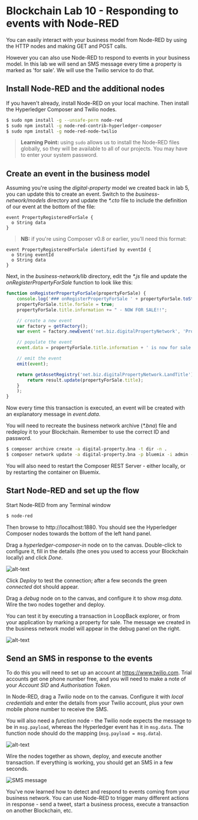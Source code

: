 # Blockchain Lab 10 - Responding to events with Node-RED

You can easily interact with your business model from Node-RED by using the HTTP nodes and making GET and POST calls.

However you can also use Node-RED to respond to events in your business model.  In this lab we will send an SMS message every time a property is marked as 'for sale'. We will use the Twilio service to do that.

## Install Node-RED and the additional nodes
If you haven't already, install Node-RED on your local machine. Then install the Hyperledger Composer and Twilio nodes.
```bash
$ sudo npm install -g --unsafe-perm node-red
$ sudo npm install -g node-red-contrib-hyperledger-composer
$ sudo npm install -g node-red-node-twilio
```
> **Learning Point:** using `sudo` allows us to install the Node-RED files globally, so they will be available to all of our projects.  You may have to enter your system password.

## Create an event in the business model
Assuming you're using the _digital-property_ model we created back in lab 5, you can update this to create an event.  Switch to the _business-network/models_ directory and update the _*.cto_ file to include the definition of our event at the bottom of the file:
```
event PropertyRegisteredForSale {
  o String data
}
```
> **NB:** if you're using Composer v0.8 or earlier, you'll need this format:
```
event PropertyRegisteredForSale identified by eventId {
  o String eventId
  o String data
}
```

Next, in the _business-network/lib_ directory, edit the _*.js_ file and update the _onRegisterPropertyForSale_ function to look like this:
```javascript
function onRegisterPropertyForSale(propertyForSale) {
    console.log('### onRegisterPropertyForSale ' + propertyForSale.toString());
    propertyForSale.title.forSale = true;
    propertyForSale.title.information += " - NOW FOR SALE!!";

    // create a new event
    var factory = getFactory();
    var event = factory.newEvent('net.biz.digitalPropertyNetwork', 'PropertyRegisteredForSale');

    // populate the event
    event.data = propertyForSale.title.information + ' is now for sale';

    // emit the event
    emit(event);

    return getAssetRegistry('net.biz.digitalPropertyNetwork.LandTitle').then(function(result) {
        return result.update(propertyForSale.title);
    }
    );
}
```

Now every time this transaction is executed, an event will be created with an explanatory message in _event.data_.

You will need to recreate the business network archive (_*.bna_) file and redeploy it to your Blockchain.  Remember to use the correct ID and password.
```bash
$ composer archive create -a digital-property.bna -t dir -n .
$ composer network update -a digital-property.bna -p bluemix -i admin -s a6dd02366e
```

You will also need to restart the Composer REST Server - either locally, or by restarting the container on Bluemix.

## Start Node-RED and set up the flow
Start Node-RED from any Terminal window
```bash
$ node-red
```
Then browse to http://localhost:1880. You should see the Hyperledger Composer nodes towards the bottom of the left hand panel.

Drag a _hyperledger-composer-in_ node on to the canvas. Double-click to configure it, fill in the details (the ones you used to access your Blockchain locally) and click _Done_.

![alt-text](./images/lab10-img1.png "Hyperledger Composer connection settings")

Click _Deploy_ to test the connection; after a few seconds the green _connected_ dot should appear.

Drag a _debug_ node on to the canvas, and configure it to show _msg.data_. Wire the two nodes together and deploy.

You can test it by executing a transaction in LoopBack explorer, or from your application by marking a property for sale. The message we created in the business network model will appear in the debug panel on the right.

![alt-text](./images/lab10-img2.png "Node-RED")

## Send an SMS in response to the events
To do this you will need to set up an account at https://www.twilio.com.  Trial accounts get one phone number free, and you will need to make a note of your _Account SID_ and _Authorisation Token_.

In Node-RED, drag a _Twilio_ node on to the canvas.  Configure it with _local credentials_ and enter the details from your Twilio account, plus your own mobile phone number to receive the SMS.

You will also need a _function_ node - the Twilio node expects the message to be in `msg.payload`, whereas the Hyperledger event has it in `msg.data`. The function node should do the mapping (`msg.payload = msg.data`).

![alt-text](./images/lab10-img3.png "Node-RED")

Wire the nodes together as shown, deploy, and execute another transaction.  If everything is working, you should get an SMS in a few seconds.

<img src="./images/lab10-img4.png" alt="SMS message" style="max-width: 30%;"/>

You've now learned how to detect and respond to events coming from your business network.  You can use Node-RED to trigger many different actions in response - send a tweet, start a business process, execute a transaction on another Blockchain, etc.
